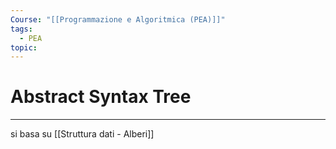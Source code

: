 ```yaml
---
Course: "[[Programmazione e Algoritmica (PEA)]]"
tags:
  - PEA
topic:
---
```


# Abstract Syntax Tree
---

si basa su [[Struttura dati - Alberi]]
